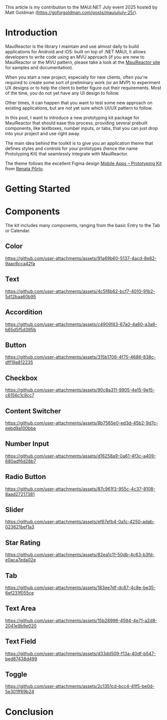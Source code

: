 This article is my contribution to the MAUI.NET July event 2025 hosted by Matt Goldman (https://goforgoldman.com/posts/mauiuijuly-25/).

# Introduction
MauiReactor is the library I maintain and use almost daily to build applications for Android and iOS: built on top of .NET MAUI, it allows developers to write code using an MVU approach (if you are new to MauiReactor or the MVU pattern, please take a look at the [MauiReactor site](https://github.com/adospace/reactorui-maui) for samples and documentation).

When you start a new project, especially for new clients, often you're required to create some sort of preliminary work (or an MVP) to experiment UX designs or to help the client to better figure out their requirements.
Most of the time, you do not yet have any UI design to follow. 

Other times, it can happen that you want to test some new approach on existing applications, but are not yet sure which UI/UX pattern to follow.

In this post, I want to introduce a new prototyping kit package for MauiReactor that should ease this process, providing several prebuilt components, like textboxes, number inputs, or tabs, that you can just drop into your project and use right away.

The main idea behind the toolkit is to give you an application theme that defines styles and controls for your prototypes (hence the name Prototyping Kit) that seamlessly integrate with MauiReactor.

The theme follows the excellent Figma design [Mobile Apps – Prototyping Kit](https://www.figma.com/community/file/1129468881607079432) from [Renata Pôrto](https://www.figma.com/@renataporto).

# Getting Started



# Components

The kit includes many components, ranging from the basic Entry to the Tab or Calendar. 


## Color

https://github.com/user-attachments/assets/91a69b60-5137-4acd-8e82-9aac6cca42fa


## Text

https://github.com/user-attachments/assets/4c5f8b62-bcf7-4010-91b2-5d12baa60b95

## Accordition

https://github.com/user-attachments/assets/c4909f43-67a0-4a60-a3a6-b65d5f5d395b

## Button

https://github.com/user-attachments/assets/315b1706-4f75-4686-838c-dff19a812235

## Checkbox

https://github.com/user-attachments/assets/90c8a311-9905-4e15-9e15-c6156c1c9cc7

## Content Switcher

https://github.com/user-attachments/assets/8b7565e0-ed3d-45b2-9d7c-eebd9a100bbe

## Number Input

https://github.com/user-attachments/assets/d16258a9-0a61-4f3c-a409-680adf6d28b7

## Radio Button

https://github.com/user-attachments/assets/87c961f3-955c-4c37-8108-8aad27217381

## Slider

https://github.com/user-attachments/assets/ef67efb4-0a1c-4250-adab-023621bef1a3

## Star Rating

https://github.com/user-attachments/assets/82ea1c11-50db-4c63-b3fd-e0aca7eda02e

## Tab

https://github.com/user-attachments/assets/183ee7df-dc87-4c8e-be35-6ef231f055ce

## Text Area

https://github.com/user-attachments/assets/15b28996-4594-4e71-a2d8-2041e9b9e020

## Text Field

https://github.com/user-attachments/assets/d33dd509-f13a-40df-b547-bed87438d499

## Toggle

https://github.com/user-attachments/assets/2c1351cd-bcc4-41f5-be0d-5e301ff69b24





# Conclusion





